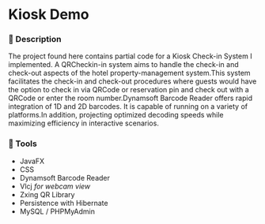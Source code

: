 # Kiosk Demo
 
### :memo: Description
The project found here contains partial code for a Kiosk Check-in System I implemented. 
A QRCheckin-in system aims to handle the check-in and check-out aspects of the hotel property-management system.This system facilitates the check-in and check-out procedures where guests would have the option to check in via QRCode or reservation pin and check out with a QRCode or enter the room number.Dynamsoft Barcode Reader offers rapid integration of 1D and 2D barcodes. It is capable of running on a variety of platforms.In addition, projecting optimized decoding speeds while maximizing efficiency in interactive scenarios.


### :wrench: Tools
- JavaFX 
- CSS
- Dynamsoft Barcode Reader
- Vlcj    *for webcam view*
- Zxing QR Library
- Persistence with Hibernate
- MySQL / PHPMyAdmin 







